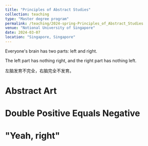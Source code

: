 ```yaml
---
title: "Principles of Abstract Studies"
collection: teaching
type: "Master degree program"
permalink: /teaching/2024-spring-Principles_of_Abstract_Studies
venue: "Notional University of Singapore"
date: 2024-03-07
location: "Singapore, Singapore"
---
```


Everyone's brain has two parts: left and right.

The left part has nothing right, and the right part has nothing left.

左脑发育不完全，右脑完全不发育。

Abstract Art
======

Double Positive Equals Negative
======

"Yeah, right"
======
